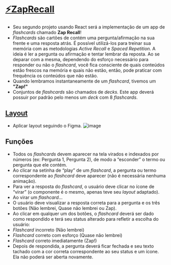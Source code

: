 # <a href="https://projeto9-zaprecall-or1u99hf0-andrecrax.vercel.app/">⚡ZapRecall<a/>
  
- Seu segundo projeto usando React será a implementação de um app de *flashcards* chamado **Zap Recall**!
- *Flashcards* são cartões de contém uma pergunta/afirmação na sua frente e uma resposta atrás. É possível utilizá-los para treinar sua memória com as metodologias *Active Recall* e *Spaced Repetition.* A ideia é ler a pergunta ou afirmação e tentar lembrar da reposta. Ao se deparar com a mesma, dependendo do esforço necessário para responder ou não o *flashcard*, você fica consciente de quais conteúdos estão frescos na memória e quais não estão, então, pode praticar com frequência os conteúdos que não estão.
- Quando lembramos instantaneamente de um *flashcard*, tivemos um **"Zap!"**
- Conjuntos de *flashcards* são chamados de *decks.* Este app deverá possuir por padrão pelo menos um *deck* com 8 *flashcards*.

 ## <a href="https://www.figma.com/file/PNYkKkFBAE1jRctvHoh7ix/ZapRecall?node-id=0%3A1&t=gLG21prd0nOw5iHS-0">Layout<a>
 - Aplicar layout seguindo o Figma.
  ![image](https://user-images.githubusercontent.com/49844995/223201855-38b26c48-584c-42b8-9f3f-1343046bbd6d.png)

  
  ## Funções 
- Todos os *flashcards* devem aparecer na tela virados e indexados por números (ex: Pergunta 1, Pergunta 2), de modo a “esconder” o termo ou pergunta que ele contém.
- Ao clicar na setinha de “play” de um *flashcard*, a pergunta ou termo correspondente ao *flashcard* deve aparecer (não é necessária nenhuma animação).
- Para ver a resposta do *flashcard*, o usuário deve clicar no ícone de “virar” (o componente é o mesmo, apenas teve seu *layout* adaptado).
- Ao virar um *flashcard*...
- O usuário deve visualizar a resposta correta para a pergunta e os três botões (Não lembrei, Quase não lembrei ou Zap).
- Ao clicar em qualquer um dos botões, o *flashcard* deverá ser dado como respondido e terá seu status alterado para refletir a escolha do usuário:
- *Flashcard* incorreto (Não lembrei)
- *Flashcard* correto com esforço (Quase não lembrei)
- *Flashcard* correto imediatamente (Zap!)
- Depois de respondida, a pergunta deverá ficar fechada e seu texto tachado com a cor correta correspondente ao seu status e um ícone. Ela não poderá ser aberta novamente.
